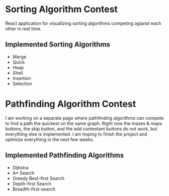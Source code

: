 # Sorting Algorithm Contest

React application for visualizing sorting algorithms competing agianst each other in real time.

## Implemented Sorting Algorithms

* Merge
* Quick
* Heap
* Shell
* Insertion
* Selection

# Pathfinding Algorithm Contest
I am working on a separate page where pathfinding algorithms can compete to find a path the quickest on the same graph. Right now the mazes & maps buttons, the skip button, and the add contestant buttons do not work, but everything else is implemented. I am hoping to finish the project and optimize everything in the next few weeks.

## Implemented Pathfinding Algorithms

* Dijkstra
* A* Search
* Greedy Best-first Search
* Depth-first Search
* Breadth-first-search
